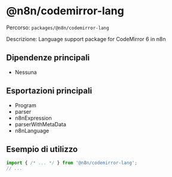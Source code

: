 # @n8n/codemirror-lang

Percorso: `packages/@n8n/codemirror-lang`

Descrizione: Language support package for CodeMirror 6 in n8n

## Dipendenze principali
- Nessuna

## Esportazioni principali
- Program
- parser
- n8nExpression
- parserWithMetaData
- n8nLanguage

## Esempio di utilizzo

```js
import { /* ... */ } from '@n8n/codemirror-lang';
// ...
```
